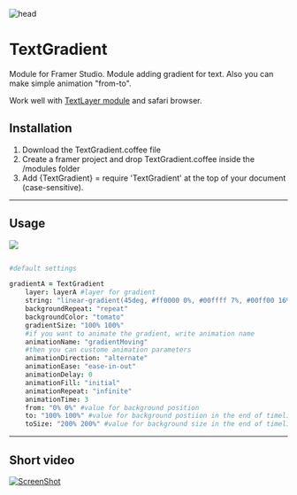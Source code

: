 ![head](https://dl.dropboxusercontent.com/s/k1ebizp2n172inp/head.gif?dl=0)

# TextGradient
Module for Framer Studio. Module adding gradient for text. Also you can make simple animation "from-to".

Work well with [TextLayer module](https://github.com/awt2542/textLayer-for-Framer) and safari browser.



## Installation
1. Download the TextGradient.coffee file
2. Create a framer project and drop TextGradient.coffee inside the /modules folder
3. Add {TextGradient} = require 'TextGradient' at the top of your document (case-sensitive).


----

## Usage

![](https://dl.dropboxusercontent.com/s/0p1mgpmhdh87nvm/grad_loop.gif?dl=0)


```coffeescript

#default settings

gradientA = TextGradient
	layer: layerA #layer for gradient
	string: "linear-gradient(45deg, #ff0000 0%, #00ffff 7%, #00ff00 16%, #ffff00 25%, #ff00ff 36%, #05C1FF 50%, #ff0000 61%, #00ffff 67%, #ff0000 80%, #00ffff 91%, #00ff00 100%)" #your gradient
	backgroundRepeat: "repeat"
	backgroundColor: "tomato"
	gradientSize: "100% 100%"
	#if you want to animate the gradient, write animation name
	animationName: "gradientMoving"
	#then you can custome animation parameters
	animationDirection: "alternate"
	animationEase: "ease-in-out"
	animationDelay: 0
	animationFill: "initial"
	animationRepeat: "infinite"
	animationTime: 3
	from: "0% 0%" #value for background position
	to: "100% 100%" #value for background postiion in the end of timeline
	toSize: "200% 200%" #value for background size in the end of timeline

```

---

## Short video

[![ScreenShot](https://dl.dropboxusercontent.com/s/tinameggqm7h50g/video-preview.jpg?dl=0)](https://youtu.be/8GI_T9MoQqs)
